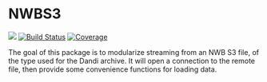# NWBS3

[![](https://img.shields.io/badge/docs-dev-blue.svg)](https://brendanjohnharris.github.io/Dandi.jl/dev)
[![Build Status](https://github.com/brendanjohnharris/NWBS3.jl/actions/workflows/CI.yml/badge.svg?branch=main)](https://github.com/brendanjohnharris/NWBS3.jl/actions/workflows/CI.yml?query=branch%3Amain)
[![Coverage](https://codecov.io/gh/brendanjohnharris/NWBS3.jl/branch/main/graph/badge.svg)](https://codecov.io/gh/brendanjohnharris/NWBS3.jl)


The goal of this package is to modularize streaming from an NWB S3 file, of the type used for the Dandi archive. It will open a connection to the remote file, then provide some convenience functions for loading data.